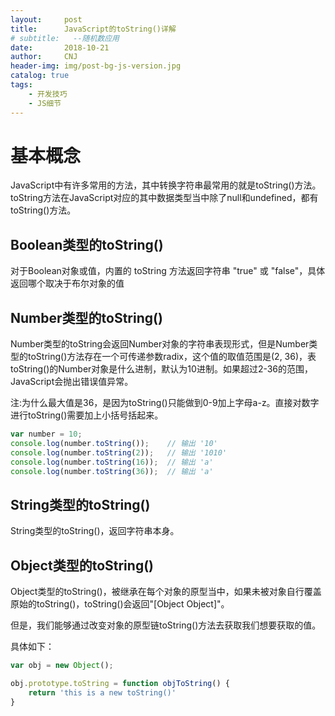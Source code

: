 ```yaml
---
layout:     post
title:      JavaScript的toString()详解
# subtitle:   --随机数应用
date:       2018-10-21
author:     CNJ
header-img: img/post-bg-js-version.jpg
catalog: true
tags:
    - 开发技巧
    - JS细节
---
```


# 基本概念
JavaScript中有许多常用的方法，其中转换字符串最常用的就是toString()方法。toString方法在JavaScript对应的其中数据类型当中除了null和undefined，都有toString()方法。
## Boolean类型的toString()
对于Boolean对象或值，内置的 toString 方法返回字符串 "true" 或 "false"，具体返回哪个取决于布尔对象的值

## Number类型的toString()
Number类型的toString会返回Number对象的字符串表现形式，但是Number类型的toString()方法存在一个可传递参数radix，这个值的取值范围是(2, 36)，表toString()的Number对象是什么进制，默认为10进制。如果超过2-36的范围，JavaScript会抛出错误值异常。

注:为什么最大值是36，是因为toString()只能做到0-9加上字母a-z。直接对数字进行toString()需要加上小括号括起来。

```Javascript
var number = 10;
console.log(number.toString());    // 输出 '10' 
console.log(number.toString(2));   // 输出 '1010' 
console.log(number.toString(16));  // 输出 'a' 
console.log(number.toString(36));  // 输出 'a' 
```
## String类型的toString()
String类型的toString()，返回字符串本身。

## Object类型的toString()
Object类型的toString()，被继承在每个对象的原型当中，如果未被对象自行覆盖原始的toString()，toString()会返回"[Object Object]"。

但是，我们能够通过改变对象的原型链toString()方法去获取我们想要获取的值。

具体如下：
```Javascript
var obj = new Object();

obj.prototype.toString = function objToString() {
    return 'this is a new toString()'
}
```